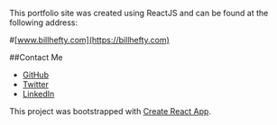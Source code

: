 This portfolio site was created using ReactJS and can be found at the following address:

#[www.billhefty.com](https://billhefty.com)

##Contact Me
- [GitHub](https://github.com/bhefty)
- [Twitter](https://twitter.com/billhefty)
- [LinkedIn](https://www.linkedin.com/in/bill-hefty-6b973689)

This project was bootstrapped with [Create React App](https://github.com/facebookincubator/create-react-app).

